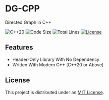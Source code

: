 # DG-CPP
Directed Graph in C++

![C++20](https://img.shields.io/badge/standard-C%2B%2B20-blue)
![Code Size](https://img.shields.io/github/languages/code-size/Teddy-van-Jerry/dg-cpp)
![Total Lines](https://tokei.tvj.one/b1/github/Teddy-van-Jerry/dg-cpp?style=flat)
[![License](https://img.shields.io/github/license/Teddy-van-Jerry/dg-cpp)](LICENSE)

## Features
- Header-Only Library With No Dependency
- Written With Modern C++ (C++20 or Above)

## License
This project is distributed under an [MIT License](LICENSE).
